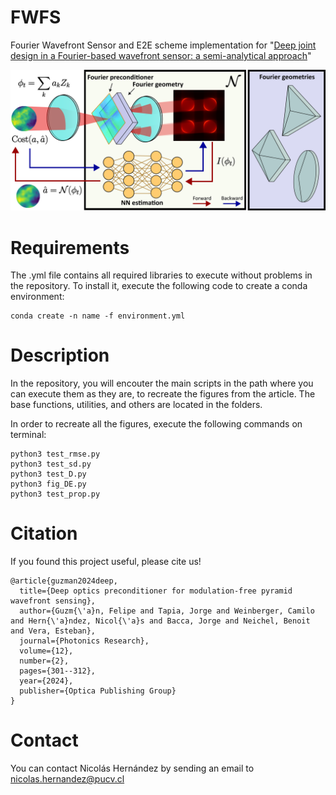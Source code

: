 # FWFS
Fourier Wavefront Sensor and E2E scheme implementation for "[Deep joint design in a Fourier-based wavefront sensor: a semi-analytical approach]()"

![ ](fig_e2e.png)

# Requirements
The .yml file contains all required libraries to execute without problems in the repository. To install it, execute the following code to create a conda environment:
```
conda create -n name -f environment.yml
```


# Description
In the repository, you will encouter the main scripts in the path where you can execute them as they are, to recreate the figures from the article. 
The base functions, utilities, and others are located in the folders.

In order to recreate all the figures, execute the following commands on terminal:
```
python3 test_rmse.py 
python3 test_sd.py
python3 test_D.py
python3 fig_DE.py
python3 test_prop.py
```


# Citation
If you found this project useful, please cite us!
```
@article{guzman2024deep,
  title={Deep optics preconditioner for modulation-free pyramid wavefront sensing},
  author={Guzm{\'a}n, Felipe and Tapia, Jorge and Weinberger, Camilo and Hern{\'a}ndez, Nicol{\'a}s and Bacca, Jorge and Neichel, Benoit and Vera, Esteban},
  journal={Photonics Research},
  volume={12},
  number={2},
  pages={301--312},
  year={2024},
  publisher={Optica Publishing Group}
}
```

# Contact
You can contact Nicolás Hernández by sending an email to nicolas.hernandez@pucv.cl




